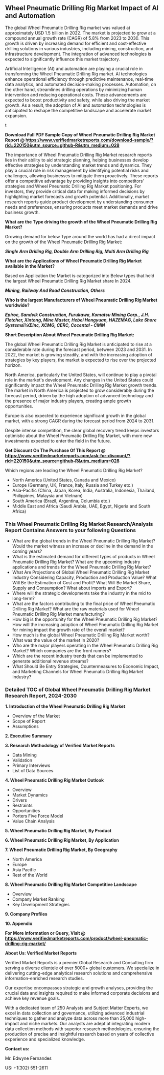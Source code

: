 <h2>Wheel Pneumatic Drilling Rig Market Impact of AI and Automation</h2><p>The global Wheel Pneumatic Drilling Rig market was valued at approximately USD 1.5 billion in 2022. The market is projected to grow at a compound annual growth rate (CAGR) of 5.8% from 2023 to 2030. This growth is driven by increasing demand for efficient and cost-effective drilling solutions in various industries, including mining, construction, and infrastructure development. The integration of advanced technologies is expected to significantly influence this market trajectory.</p><p>Artificial Intelligence (AI) and automation are playing a crucial role in transforming the Wheel Pneumatic Drilling Rig market. AI technologies enhance operational efficiency through predictive maintenance, real-time data analytics, and automated decision-making processes. Automation, on the other hand, streamlines drilling operations by minimizing human intervention and reducing operational costs. These advancements are expected to boost productivity and safety, while also driving the market growth. As a result, the adoption of AI and automation technologies is anticipated to reshape the competitive landscape and accelerate market expansion.</p>t</p><p id="" class=""><strong>Download Full PDF Sample Copy of Wheel Pneumatic Drilling Rig Market Report @ <a href="https://www.verifiedmarketreports.com/download-sample/?rid=220150&utm_source=github-R&utm_medium=028" target="_blank">https://www.verifiedmarketreports.com/download-sample/?rid=220150&utm_source=github-R&utm_medium=028</a></strong></p><p>The importance of&nbsp;Wheel Pneumatic Drilling Rig Market research reports lies in their ability to aid strategic planning, helping businesses develop effective strategies by understanding market trends and dynamics. They play a crucial role in risk management by identifying potential risks and challenges, allowing businesses to mitigate them proactively. These reports offer a competitive advantage by providing insights into competitors' strategies and Wheel Pneumatic Drilling Rig Market positioning. For investors, they provide critical data for making informed decisions by highlighting market forecasts and growth potential. Additionally, market research reports guide product development by understanding consumer needs and preferences, ensuring products meet market demands and drive business growth.</p><p><strong>What are the&nbsp;Type driving the growth of the Wheel Pneumatic Drilling Rig Market?</strong></p><p id="" class="">Growing demand for below Type around the world has had a direct impact on the growth of the Wheel Pneumatic Drilling Rig Market:</p><em><strong>Single Arm Drilling Rig, Double Arm Drilling Rig, Multi Arm Drilling Rig</strong></em></p><strong>What are the&nbsp;Applications&nbsp;of Wheel Pneumatic Drilling Rig Market available in the Market?</strong></p><p id="" class="">Based on Application the Market is categorized into Below types that held the largest Wheel Pneumatic Drilling Rig Market share In 2024.</p><em><strong>Mining, Railway And Road Construction, Others</strong></em></p><strong>Who is the largest Manufacturers of Wheel Pneumatic Drilling Rig Market worldwide?</strong></p><p><em><strong>Epiroc, Sandvik Construction, Furukawa, Komatsu Mining Corp., J.H. Fletcher, Xintong, Mine Master, Hebei Hongyuan, HAZEMAG, Lake Shore Systemsï¼ŒInc, XCMG, CERC, Cocental - CMM</strong></em></p><p id="" class=""><strong>Short Description About Wheel Pneumatic Drilling Rig Market:</strong></p><p>The global Wheel Pneumatic Drilling Rig Market is anticipated to rise at a considerable rate during the forecast period, between 2023 and 2031. In 2022, the market is growing steadily, and with the increasing adoption of strategies by key players, the market is expected to rise over the projected horizon.</p><p>North America, particularly the United States, will continue to play a pivotal role in the market's development. Any changes in the United States could significantly impact the Wheel Pneumatic Drilling Rig Market growth trends. The market in North America is projected to grow considerably during the forecast period, driven by the high adoption of advanced technology and the presence of major industry players, creating ample growth opportunities.</p><p>Europe is also expected to experience significant growth in the global market, with a strong CAGR during the forecast period from 2024 to 2031.</p><p>Despite intense competition, the clear global recovery trend keeps investors optimistic about the Wheel Pneumatic Drilling Rig Market, with more new investments expected to enter the field in the future.</p><p id="" class=""><strong>Get Discount On The Purchase Of This Report @ <a href="https://www.verifiedmarketreports.com/ask-for-discount/?rid=220150&utm_source=github-R&utm_medium=028" target="_blank">https://www.verifiedmarketreports.com/ask-for-discount/?rid=220150&utm_source=github-R&utm_medium=028</a></strong></p>Which regions are leading the Wheel Pneumatic Drilling Rig Market?</p><ul><li>North America (United States, Canada and Mexico)</li><li>Europe (Germany, UK, France, Italy, Russia and Turkey etc.)</li><li>Asia-Pacific (China, Japan, Korea, India, Australia, Indonesia, Thailand, Philippines, Malaysia and Vietnam)</li><li>South America (Brazil, Argentina, Columbia etc.)</li><li>Middle East and Africa (Saudi Arabia, UAE, Egypt, Nigeria and South Africa)</li></ul><h3 id="" class="">This Wheel Pneumatic Drilling Rig Market Research/Analysis Report Contains Answers to your following Questions</h3><ul><li>What are the global trends in the Wheel Pneumatic Drilling Rig Market? Would the market witness an increase or decline in the demand in the coming years?</li><li>What is the estimated demand for different types of products in Wheel Pneumatic Drilling Rig Market? What are the upcoming industry applications and trends for the Wheel Pneumatic Drilling Rig Market?</li><li>What Are Projections of Global Wheel Pneumatic Drilling Rig Market Industry Considering Capacity, Production and Production Value? What Will Be the Estimation of Cost and Profit? What Will Be Market Share, Supply and Consumption? What about imports and Export?</li><li>Where will the strategic developments take the industry in the mid to long-term?</li><li>What are the factors contributing to the final price of Wheel Pneumatic Drilling Rig Market? What are the raw materials used for Wheel Pneumatic Drilling Rig Market manufacturing?</li><li>How big is the opportunity for the Wheel Pneumatic Drilling Rig Market? How will the increasing adoption of Wheel Pneumatic Drilling Rig Market for mining impact the growth rate of the overall market?</li><li>How much is the global Wheel Pneumatic Drilling Rig Market worth? What was the value of the market In 2020?</li><li>Who are the major players operating in the Wheel Pneumatic Drilling Rig Market? Which companies are the front runners?</li><li>Which are the recent industry trends that can be implemented to generate additional revenue streams?</li><li>What Should Be Entry Strategies, Countermeasures to Economic Impact, and Marketing Channels for Wheel Pneumatic Drilling Rig Market Industry?</li></ul><h3 id="" class="">Detailed TOC of Global Wheel Pneumatic Drilling Rig Market Research Report, 2024-2030</h3><p id="" class=""><strong>1. Introduction of the Wheel Pneumatic Drilling Rig Market</strong></p><ul><li>Overview of the Market</li><li>Scope of Report</li><li>Assumptions</li></ul><p id="" class=""><strong>2. Executive Summary</strong></p><p id="" class=""><strong>3. Research Methodology of Verified Market Reports</strong></p><ul><li>Data Mining</li><li>Validation</li><li>Primary Interviews</li><li>List of Data Sources</li></ul><p id="" class=""><strong>4. Wheel Pneumatic Drilling Rig Market Outlook</strong></p><ul><li>Overview</li><li>Market Dynamics</li><li>Drivers</li><li>Restraints</li><li>Opportunities</li><li>Porters Five Force Model</li><li>Value Chain Analysis</li></ul><p id="" class=""><strong>5. Wheel Pneumatic Drilling Rig Market, By Product</strong></p><p id="" class=""><strong>6. Wheel Pneumatic Drilling Rig Market, By Application</strong></p><p id="" class=""><strong>7. Wheel Pneumatic Drilling Rig Market, By Geography</strong></p><ul><li>North America</li><li>Europe</li><li>Asia Pacific</li><li>Rest of the World</li></ul><p id="" class=""><strong>8. Wheel Pneumatic Drilling Rig Market Competitive Landscape</strong></p><ul><li>Overview</li><li>Company Market Ranking</li><li>Key Development Strategies</li></ul><p id="" class=""><strong>9. Company Profiles</strong></p><p id="" class=""><strong>10. Appendix</strong></p><p id="" class=""><strong>For More Information or Query, Visit @ <a href="https://www.verifiedmarketreports.com/product/wheel-pneumatic-drilling-rig-market/" target="_blank">https://www.verifiedmarketreports.com/product/wheel-pneumatic-drilling-rig-market/</a></strong></p><p id="" class=""><strong>About Us: Verified Market Reports</strong></p><p id="" class="">Verified Market Reports is a premier Global Research and Consulting firm serving a diverse clientele of over 5000+ global customers. We specialize in delivering cutting-edge analytical research solutions and comprehensive information-enriched research studies.</p><p id="" class="">Our expertise encompasses strategic and growth analyses, providing the crucial data and insights required to make informed corporate decisions and achieve key revenue goals.</p><p id="" class="">With a dedicated team of 250 Analysts and Subject Matter Experts, we excel in data collection and governance, utilizing advanced industrial techniques to gather and analyze data across more than 25,000 high-impact and niche markets. Our analysts are adept at integrating modern data collection methods with superior research methodologies, ensuring the production of precise and insightful research based on years of collective experience and specialized knowledge.</p><p id="" class=""><strong>Contact us:</strong></p><p id="" class="">Mr. Edwyne Fernandes</p><p id="" class="">US: +1(302) 551-2611</p>